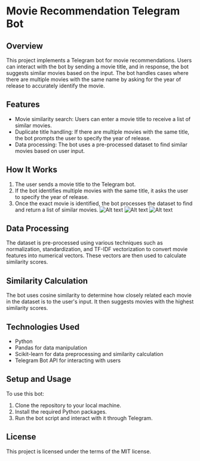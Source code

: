# Movie Recommendation Telegram Bot

## Overview
This project implements a Telegram bot for movie recommendations. Users can interact with the bot by sending a movie title, and in response, the bot suggests similar movies based on the input. The bot handles cases where there are multiple movies with the same name by asking for the year of release to accurately identify the movie.

## Features
- Movie similarity search: Users can enter a movie title to receive a list of similar movies.
- Duplicate title handling: If there are multiple movies with the same title, the bot prompts the user to specify the year of release.
- Data processing: The bot uses a pre-processed dataset to find similar movies based on user input.

## How It Works
1. The user sends a movie title to the Telegram bot.
2. If the bot identifies multiple movies with the same title, it asks the user to specify the year of release.
3. Once the exact movie is identified, the bot processes the dataset to find and return a list of similar movies.
![Alt text](https://github.com/Andrey22154/movie_recommendation_bot/blob/main/CHO4kDIwPQo.jpg)
![Alt text](https://github.com/Andrey22154/movie_recommendation_bot/blob/main/2YHb5KwXT0Y.jpg)
![Alt text](https://github.com/Andrey22154/movie_recommendation_bot/blob/main/mnEqD4iiYPI.jpg)


## Data Processing
The dataset is pre-processed using various techniques such as normalization, standardization, and TF-IDF vectorization to convert movie features into numerical vectors. These vectors are then used to calculate similarity scores.

## Similarity Calculation
The bot uses cosine similarity to determine how closely related each movie in the dataset is to the user's input. It then suggests movies with the highest similarity scores.

## Technologies Used
- Python
- Pandas for data manipulation
- Scikit-learn for data preprocessing and similarity calculation
- Telegram Bot API for interacting with users

## Setup and Usage
To use this bot:
1. Clone the repository to your local machine.
2. Install the required Python packages.
3. Run the bot script and interact with it through Telegram.

## License
This project is licensed under the terms of the MIT license.

